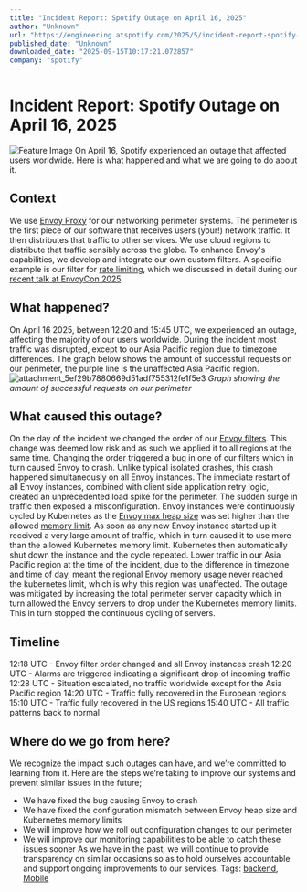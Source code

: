 ```yaml
---
title: "Incident Report: Spotify Outage on April 16, 2025"
author: "Unknown"
url: "https://engineering.atspotify.com/2025/5/incident-report-spotify-outage-on-april-16-2025/"
published_date: "Unknown"
downloaded_date: "2025-09-15T10:17:21.072857"
company: "spotify"
---
```


# Incident Report: Spotify Outage on April 16, 2025
![Feature Image](/_next/image?url=https%3A%2F%2Fimages.ctfassets.net%2Fp762jor363g1%2Fattachment_0dc2fa8d257ba108e0e23876295600bf%2Fba4b5a83829eeab9a308a8f1d100cb3e%2Fattachment_0dc2fa8d257ba108e0e23876295600bf.png&w=1920&q=75)
On April 16, Spotify experienced an outage that affected users worldwide. Here is what happened and what we are going to do about it.
## Context
We use [Envoy Proxy](https://www.envoyproxy.io/) for our networking perimeter systems. The perimeter is the first piece of our software that receives users (your!) network traffic. It then distributes that traffic to other services. We use cloud regions to distribute that traffic sensibly across the globe.
To enhance Envoy's capabilities, we develop and integrate our own custom filters. A specific example is our filter for [rate limiting](https://en.wikipedia.org/wiki/Rate_limiting), which we discussed in detail during our [recent talk at EnvoyCon 2025](https://www.youtube.com/watch?v=Bof1ZAk1Ca8).
## What happened?
On April 16 2025, between 12:20 and 15:45 UTC, we experienced an outage, affecting the majority of our users worldwide. During the incident most traffic was disrupted, except to our Asia Pacific region due to timezone differences. The graph below shows the amount of successful requests on our perimeter, the purple line is the unaffected Asia Pacific region.
![attachment_5ef29b7880669d51adf755312fe1f5e3](//images.ctfassets.net/p762jor363g1/attachment_5ef29b7880669d51adf755312fe1f5e3/148b740ce3d8a045886e1071efcab36c/attachment_5ef29b7880669d51adf755312fe1f5e3.jpg)
_Graph showing the amount of successful requests on our perimeter_
## What caused this outage?
On the day of the incident we changed the order of our [Envoy filters](https://github.com/envoyproxy/envoy/blob/main/source/docs/async_http_filters.md). This change was deemed low risk and as such we applied it to all regions at the same time. Changing the order triggered a bug in one of our filters which in turn caused Envoy to crash. Unlike typical isolated crashes, this crash happened simultaneously on all Envoy instances.
The immediate restart of all Envoy instances, combined with client side application retry logic, created an unprecedented load spike for the perimeter. The sudden surge in traffic then exposed a misconfiguration. Envoy instances were continuously cycled by Kubernetes as the [Envoy max heap size](https://www.envoyproxy.io/docs/envoy/latest/configuration/operations/overload_manager/overload_manager) was set higher than the allowed [memory limit](https://kubernetes.io/docs/concepts/configuration/manage-resources-containers/#requests-and-limits). As soon as any new Envoy instance started up it received a very large amount of traffic, which in turn caused it to use more than the allowed Kubernetes memory limit. Kubernetes then automatically shut down the instance and the cycle repeated.
Lower traffic in our Asia Pacific region at the time of the incident, due to the difference in timezone and time of day, meant the regional Envoy memory usage never reached the kubernetes limit, which is why this region was unaffected.
The outage was mitigated by increasing the total perimeter server capacity which in turn allowed the Envoy servers to drop under the Kubernetes memory limits. This in turn stopped the continuous cycling of servers.
## Timeline
12:18 UTC - Envoy filter order changed and all Envoy instances crash
12:20 UTC - Alarms are triggered indicating a significant drop of incoming traffic
12:28 UTC - Situation escalated, no traffic worldwide except for the Asia Pacific region
14:20 UTC - Traffic fully recovered in the European regions
15:10 UTC - Traffic fully recovered in the US regions
15:40 UTC - All traffic patterns back to normal
## Where do we go from here?
We recognize the impact such outages can have, and we’re committed to learning from it. Here are the steps we’re taking to improve our systems and prevent similar issues in the future;
* We have fixed the bug causing Envoy to crash
* We have fixed the configuration mismatch between Envoy heap size and Kubernetes memory limits
* We will improve how we roll out configuration changes to our perimeter
* We will improve our monitoring capabilities to be able to catch these issues sooner
As we have in the past, we will continue to provide transparency on similar occasions so as to hold ourselves accountable and support ongoing improvements to our services.
Tags: [backend](/tag/backend), [Mobile](/tag/mobile)